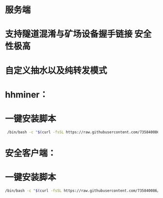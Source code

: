 # 服务端
# 支持隧道混淆与矿场设备握手链接 安全性极高
# 自定义抽水以及纯转发模式


# hhminer：
# 一键安装脚本
```bash
 /bin/bash -c "$(curl -fsSL https://raw.githubusercontent.com/735840086/hhminer/main/hhminer.sh)"
```

# 安全客户端：
# 一键安装脚本
```bash
/bin/bash -c "$(curl -fsSL https://raw.githubusercontent.com/735840086/SecClient/main/seclient.sh)"
```
